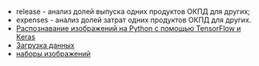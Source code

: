 - release - анализ долей выпуска одних продуктов ОКПД для других;
- expenses - анализ долей затрат одних продуктов ОКПД для других.  
- [Распознавание изображений на Python с помощью TensorFlow и Keras](https://evileg.com/ru/post/619/)
- [Загрузка данных](https://machinelearningmastery.com/how-to-load-large-datasets-from-directories-for-deep-learning-with-keras/)
- [наборы изображений](https://ru.qaz.wiki/wiki/List_of_datasets_for_machine-learning_research)
